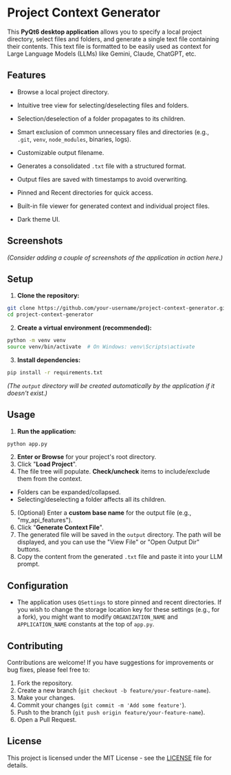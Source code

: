# Project Context Generator

This **PyQt6 desktop application** allows you to specify a local project directory, select files and folders, and generate a single text file containing their contents. This text file is formatted to be easily used as context for Large Language Models (LLMs) like Gemini, Claude, ChatGPT, etc.

## Features

- Browse a local project directory.
- Intuitive tree view for selecting/deselecting files and folders.
- Selection/deselection of a folder propagates to its children.
- Smart exclusion of common unnecessary files and directories (e.g., `.git`, `venv`, `node_modules`, binaries, logs).
- Customizable output filename.
- Generates a consolidated `.txt` file with a structured format.

- Output files are saved with timestamps to avoid overwriting.
- Pinned and Recent directories for quick access.
- Built-in file viewer for generated context and individual project files.
- Dark theme UI.

## Screenshots

*(Consider adding a couple of screenshots of the application in action here.)*

## Setup

1.  **Clone the repository:**
  ```bash
  git clone https://github.com/your-username/project-context-generator.git # Replace with your actual repo URL after creating it
  cd project-context-generator
  ```

2.  **Create a virtual environment (recommended):**
  ```bash
  python -m venv venv
  source venv/bin/activate  # On Windows: venv\Scripts\activate
  ```

3.  **Install dependencies:**
  ```bash
  pip install -r requirements.txt
  ```
  *(The `output` directory will be created automatically by the application if it doesn't exist.)*

## Usage

1.  **Run the application:**
  ```bash
  python app.py
  ```
2.  **Enter or Browse** for your project's root directory.
3.  Click "**Load Project**".
4.  The file tree will populate. **Check/uncheck** items to include/exclude them from the context.
  - Folders can be expanded/collapsed.
  - Selecting/deselecting a folder affects all its children.
5.  (Optional) Enter a **custom base name** for the output file (e.g., "my_api_features").
6.  Click "**Generate Context File**".
7.  The generated file will be saved in the `output` directory. The path will be displayed, and you can use the "View File" or "Open Output Dir" buttons.
8.  Copy the content from the generated `.txt` file and paste it into your LLM prompt.

## Configuration

- The application uses `QSettings` to store pinned and recent directories. If you wish to change the storage location key for these settings (e.g., for a fork), you might want to modify `ORGANIZATION_NAME` and `APPLICATION_NAME` constants at the top of `app.py`.

## Contributing

Contributions are welcome! If you have suggestions for improvements or bug fixes, please feel free to:
1. Fork the repository.
2. Create a new branch (`git checkout -b feature/your-feature-name`).
3. Make your changes.
4. Commit your changes (`git commit -m 'Add some feature'`).
5. Push to the branch (`git push origin feature/your-feature-name`).
6. Open a Pull Request.

## License

This project is licensed under the MIT License - see the [LICENSE](LICENSE) file for details.
